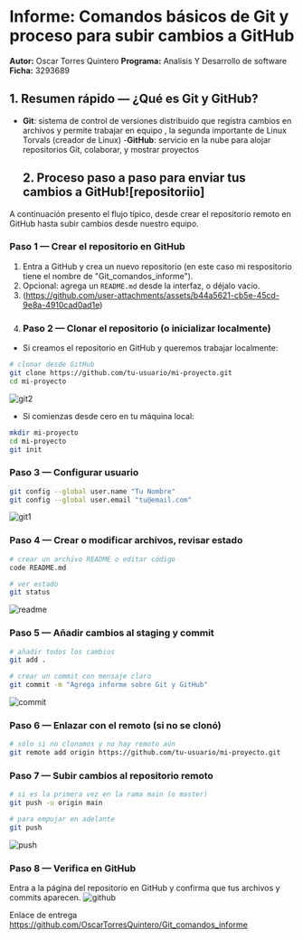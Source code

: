 
# Informe: Comandos básicos de Git y proceso para subir cambios a GitHub
**Autor:** Oscar Torres  Quintero
**Programa:** Analisis Y Desarrollo de software 
**Ficha:** 3293689
## 1. Resumen rápido — ¿Qué es Git y GitHub?
- **Git**: sistema de control de versiones distribuido que registra cambios en archivos y permite trabajar en equipo , la segunda importante de Linux Torvals (creador de Linux)
  -**GitHub**: servicio en la nube para alojar repositorios Git, colaborar, y mostrar proyectos
  ## 2. Proceso paso a paso para enviar tus cambios a GitHub![repositoriio]


A continuación presento el flujo típico, desde crear el repositorio remoto en GitHub hasta subir cambios desde nuestro equipo.

### Paso 1 — Crear el repositorio en GitHub
1. Entra a GitHub y crea un nuevo repositorio (en este caso mi respositorio tiene el nombre de "Git_comandos_informe").
2. Opcional: agrega un `README.md` desde la interfaz, o déjalo vacío.
3. (https://github.com/user-attachments/assets/b44a5621-cb5e-45cd-9e8a-4910cad0ad1e)
4. ### Paso 2 — Clonar el repositorio (o inicializar localmente)

- Si creamos el repositorio  en GitHub y queremos trabajar localmente:

```bash
# clonar desde GitHub
git clone https://github.com/tu-usuario/mi-proyecto.git
cd mi-proyecto
```

![git2](https://github.com/user-attachments/assets/fb8f031f-ac9a-4c34-ab00-e51983059333)

- Si comienzas desde cero en tu máquina local:

```bash
mkdir mi-proyecto
cd mi-proyecto
git init
```

### Paso 3 — Configurar usuario
```bash
git config --global user.name "Tu Nombre"
git config --global user.email "tu@email.com"
```

![git1](https://github.com/user-attachments/assets/d386f211-fdbf-4255-8735-03afaaa56ac6)
### Paso 4 — Crear o modificar archivos, revisar estado

```bash
# crear un archivo README o editar código
code README.md

# ver estado
git status
```
![readme](https://github.com/user-attachments/assets/7673add7-6514-47ef-9ed9-9f8743eeee14)

### Paso 5 — Añadir cambios al staging y commit

```bash
# añadir todos los cambios
git add .

# crear un commit con mensaje claro
git commit -m "Agrega informe sobre Git y GitHub"
```
![commit](https://github.com/user-attachments/assets/6173afdc-519e-4729-9e14-08b9a6d3521c)
### Paso 6 — Enlazar con el remoto (si no se clonó)


```bash
# sólo si no clonamos y no hay remoto aún
git remote add origin https://github.com/tu-usuario/mi-proyecto.git
```
### Paso 7 — Subir cambios al repositorio remoto

```bash
# si es la primera vez en la rama main (o master)
git push -u origin main

# para empujar en adelante
git push
```
![push](https://github.com/user-attachments/assets/1f7d4bd0-328f-447f-b1c2-b1d31048286d)

### Paso 8 — Verifica en GitHub
Entra a la página del repositorio en GitHub y confirma que tus archivos y commits aparecen.
![github](https://github.com/user-attachments/assets/2568bdb6-975c-4539-a09f-7003a3481f75)


 Enlace de entrega 
https://github.com/OscarTorresQuintero/Git_comandos_informe






